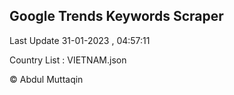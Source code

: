 

## Google Trends Keywords Scraper 
 
Last Update 31-01-2023 , 04:57:11

Country List :
VIETNAM.json



© Abdul Muttaqin 
